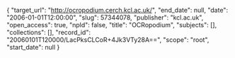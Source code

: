 {
  "target_url": "http://ocropodium.cerch.kcl.ac.uk/", 
  "end_date": null, 
  "date": "2006-01-01T12:00:00", 
  "slug": 57344078, 
  "publisher": "kcl.ac.uk", 
  "open_access": true, 
  "npld": false, 
  "title": "OCRopodium", 
  "subjects": [], 
  "collections": [], 
  "record_id": "20060101T120000/LacPksCLCoR+4Jk3VTy28A==", 
  "scope": "root", 
  "start_date": null
}

